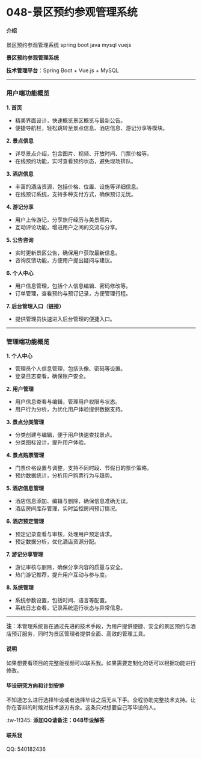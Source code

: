 # 048-景区预约参观管理系统

#### 介绍
景区预约参观管理系统 spring boot java mysql vuejs

**景区预约参观管理系统**

**技术管理平台**：Spring Boot + Vue.js + MySQL

---

### **用户端功能概览**

**1. 首页**
   - 精美界面设计，快速概览景区概览与最新公告。
   - 便捷导航栏，轻松跳转至景点信息、酒店信息、游记分享等模块。

**2. 景点信息**
   - 详尽景点介绍，包含图片、视频、开放时间、门票价格等。
   - 在线预约功能，实时查看预约状态，避免现场排队。

**3. 酒店信息**
   - 丰富的酒店资源，包括价格、位置、设施等详细信息。
   - 在线预订系统，支持多种支付方式，确保预订无忧。

**4. 游记分享**
   - 用户上传游记，分享旅行经历与美景照片。
   - 互动评论功能，增进用户之间的交流与分享。

**5. 公告咨询**
   - 实时更新景区公告，确保用户获取最新信息。
   - 咨询反馈功能，方便用户提出疑问与建议。

**6. 个人中心**
   - 用户信息管理，包括个人信息编辑、密码修改等。
   - 订单管理，查看预约与预订记录，方便管理行程。

**7. 后台管理入口（链接）**
   - 提供管理员快速进入后台管理的便捷入口。

---

### **管理端功能概览**

**1. 个人中心**
   - 管理员个人信息管理，包括头像、密码等设置。
   - 登录日志查看，确保账户安全。

**2. 用户管理**
   - 用户信息查看与编辑，管理用户权限与状态。
   - 用户行为分析，为优化用户体验提供数据支持。

**3. 景点分类管理**
   - 分类创建与编辑，便于用户快速查找景点。
   - 分类图标设计，提升用户体验。

**4. 景点购票管理**
   - 门票价格设置与调整，支持不同时段、节假日的票价策略。
   - 预约数据统计，分析用户购票行为与趋势。

**5. 酒店信息管理**
   - 酒店信息添加、编辑与删除，确保信息准确无误。
   - 酒店房间库存管理，实时监控房间预订情况。

**6. 酒店预定管理**
   - 预定记录查看与审核，处理用户预定请求。
   - 预定数据分析，优化酒店资源分配。

**7. 游记分享管理**
   - 游记审核与删除，确保分享内容的质量与安全。
   - 热门游记推荐，提升用户互动与参与度。

**8. 系统管理**
   - 系统参数设置，包括时间、语言等配置。
   - 系统日志查看，记录系统运行状态与异常信息。

---

**注**：本管理系统旨在通过先进的技术手段，为用户提供便捷、安全的景区预约与酒店预订服务，同时为景区管理者提供全面、高效的管理工具。

#### 说明
如果想要看项目的完整版视频可以联系我。如果需要定制化的话可以根据功能进行修改。

#### 毕设研究方向和计划安排
不知道怎么进行选择毕设或者选择毕设之后无从下手。全程协助完整技术支持。让你在答辩的时候对技术游刃有余。这条只对想要自己写毕设的人。

:tw-1f345: **添加QQ请备注：048毕设解答** 

#### 联系我
QQ: 540182436